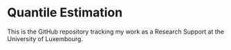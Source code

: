 # Quantile Estimation
This is the GitHub repository tracking my work as a Research Support at the University of Luxembourg.